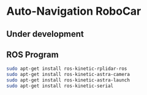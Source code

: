 # Auto-Navigation RoboCar

## Under development

## ROS Program

```sh
sudo apt-get install ros-kinetic-rplidar-ros 
sudo apt-get install ros-kinetic-astra-camera 
sudo apt-get install ros-kinetic-astra-launch
sudo apt-get install ros-kinetic-serial
```
